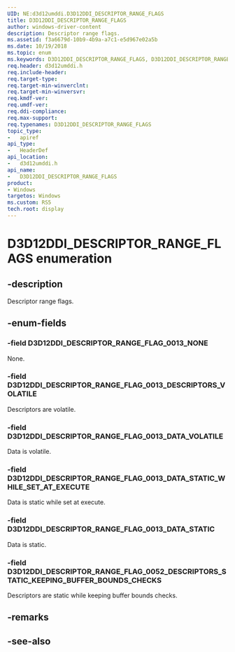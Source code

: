 ```yaml
---
UID: NE:d3d12umddi.D3D12DDI_DESCRIPTOR_RANGE_FLAGS
title: D3D12DDI_DESCRIPTOR_RANGE_FLAGS
author: windows-driver-content
description: Descriptor range flags.
ms.assetid: f3a6679d-10b9-4b9a-a7c1-e5d967e02a5b
ms.date: 10/19/2018
ms.topic: enum
ms.keywords: D3D12DDI_DESCRIPTOR_RANGE_FLAGS, D3D12DDI_DESCRIPTOR_RANGE_FLAGS, 
req.header: d3d12umddi.h
req.include-header:
req.target-type:
req.target-min-winverclnt:
req.target-min-winversvr:
req.kmdf-ver:
req.umdf-ver:
req.ddi-compliance:
req.max-support:
req.typenames: D3D12DDI_DESCRIPTOR_RANGE_FLAGS
topic_type: 
-	apiref
api_type: 
-	HeaderDef
api_location: 
-	d3d12umddi.h
api_name: 
-	D3D12DDI_DESCRIPTOR_RANGE_FLAGS
product:
- Windows
targetos: Windows
ms.custom: RS5
tech.root: display
---
```


# D3D12DDI_DESCRIPTOR_RANGE_FLAGS enumeration

## -description

Descriptor range flags.

## -enum-fields

### -field D3D12DDI_DESCRIPTOR_RANGE_FLAG_0013_NONE 

None.

### -field D3D12DDI_DESCRIPTOR_RANGE_FLAG_0013_DESCRIPTORS_VOLATILE 

Descriptors are volatile.

### -field D3D12DDI_DESCRIPTOR_RANGE_FLAG_0013_DATA_VOLATILE 

Data is volatile.

### -field D3D12DDI_DESCRIPTOR_RANGE_FLAG_0013_DATA_STATIC_WHILE_SET_AT_EXECUTE 

Data is static while set at execute.

### -field D3D12DDI_DESCRIPTOR_RANGE_FLAG_0013_DATA_STATIC 

Data is static.

### -field D3D12DDI_DESCRIPTOR_RANGE_FLAG_0052_DESCRIPTORS_STATIC_KEEPING_BUFFER_BOUNDS_CHECKS 

Descriptors are static while keeping buffer bounds checks.

## -remarks

## -see-also
